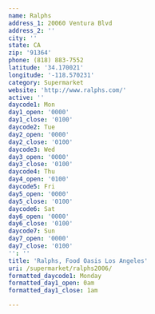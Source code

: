 ```yaml
---
name: Ralphs
address_1: 20060 Ventura Blvd
address_2: ''
city: ''
state: CA
zip: '91364'
phone: (818) 883-7552
latitude: '34.170021'
longitude: '-118.570231'
category: Supermarket
website: 'http://www.ralphs.com/'
active: ''
daycode1: Mon
day1_open: '0000'
day1_close: '0100'
daycode2: Tue
day2_open: '0000'
day2_close: '0100'
daycode3: Wed
day3_open: '0000'
day3_close: '0100'
daycode4: Thu
day4_open: '0100'
daycode5: Fri
day5_open: '0000'
day5_close: '0100'
daycode6: Sat
day6_open: '0000'
day6_close: '0100'
daycode7: Sun
day7_open: '0000'
day7_close: '0100'
'': ''
title: 'Ralphs, Food Oasis Los Angeles'
uri: /supermarket/ralphs2006/
formatted_daycode1: Monday
formatted_day1_open: 0am
formatted_day1_close: 1am

---
```


